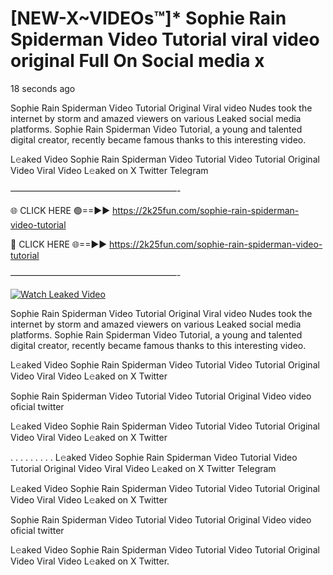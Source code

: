 # [NEW-X~VIDEOs™]* Sophie Rain Spiderman Video Tutorial viral video original Full On Social media x

18 seconds ago

Sophie Rain Spiderman Video Tutorial Original Viral video Nudes took the internet by storm and amazed viewers on various Leaked social media platforms. Sophie Rain Spiderman Video Tutorial, a young and talented digital creator, recently became famous thanks to this interesting video.

L𝚎aked Video Sophie Rain Spiderman Video Tutorial Video Tutorial Original Video Viral Video L𝚎aked on X Twitter Telegram

———————————————————-

🌐 CLICK HERE 🟢==►► https://2k25fun.com/sophie-rain-spiderman-video-tutorial

🔴 CLICK HERE 🌐==►► https://2k25fun.com/sophie-rain-spiderman-video-tutorial

———————————————————-

[![Watch Leaked Video](https://miro.medium.com/v2/resize:fit:828/format:webp/1*cilzJN44JGOrTw9NJCrNHA.gif "Watch Leaked Video")](https://2k25fun.com/sophie-rain-spiderman-video-tutorial)

Sophie Rain Spiderman Video Tutorial Original Viral video Nudes took the internet by storm and amazed viewers on various Leaked social media platforms. Sophie Rain Spiderman Video Tutorial, a young and talented digital creator, recently became famous thanks to this interesting video.

L𝚎aked Video Sophie Rain Spiderman Video Tutorial Video Tutorial Original Video Viral Video L𝚎aked on X Twitter

Sophie Rain Spiderman Video Tutorial Video Tutorial Original Video video oficial twitter

L𝚎aked Video Sophie Rain Spiderman Video Tutorial Video Tutorial Original Video Viral Video L𝚎aked on X Twitter

. . . . . . . . . L𝚎aked Video Sophie Rain Spiderman Video Tutorial Video Tutorial Original Video Viral Video L𝚎aked on X Twitter Telegram

L𝚎aked Video Sophie Rain Spiderman Video Tutorial Video Tutorial Original Video Viral Video L𝚎aked on X Twitter

Sophie Rain Spiderman Video Tutorial Video Tutorial Original Video video oficial twitter

L𝚎aked Video Sophie Rain Spiderman Video Tutorial Video Tutorial Original Video Viral Video L𝚎aked on X Twitter.